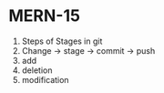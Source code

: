 # MERN-15
1. Steps of Stages in git
2. Change -> stage -> commit -> push
3. add
4. deletion
5. modification